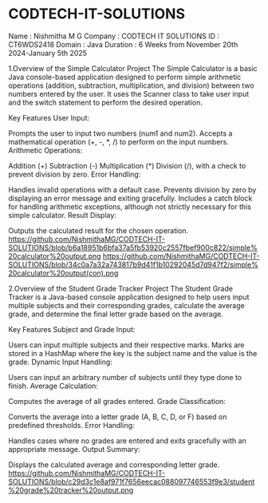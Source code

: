 # CODTECH-IT-SOLUTIONS
Name : Nishmitha M G
Company : CODTECH IT SOLUTIONS
ID : CT6WDS2418
Domain : Java 
Duration : 6 Weeks from November 20th 2024-January 5th 2025

1.Overview of the Simple Calculator Project
The Simple Calculator is a basic Java console-based application designed to perform simple arithmetic operations (addition, subtraction, multiplication, and division) between two numbers entered by the user. It uses the Scanner class to take user input and the switch statement to perform the desired operation.

Key Features
User Input:

Prompts the user to input two numbers (num1 and num2).
Accepts a mathematical operation (+, -, *, /) to perform on the input numbers.
Arithmetic Operations:

Addition (+)
Subtraction (-)
Multiplication (*)
Division (/), with a check to prevent division by zero.
Error Handling:

Handles invalid operations with a default case.
Prevents division by zero by displaying an error message and exiting gracefully.
Includes a catch block for handling arithmetic exceptions, although not strictly necessary for this simple calculator.
Result Display:

Outputs the calculated result for the chosen operation.
https://github.com/NishmithaMG/CODTECH-IT-SOLUTIONS/blob/b6a18951b6bfa37a5fb53920c2557fbef900c822/simple%20calculator%20output.png
https://github.com/NishmithaMG/CODTECH-IT-SOLUTIONS/blob/34c0a7a32a743817b9d41f1b10292045d7d947f2/simple%20calculator%20output(con).png





2.Overview of the Student Grade Tracker Project
The Student Grade Tracker is a Java-based console application designed to help users input multiple subjects and their corresponding grades, calculate the average grade, and determine the final letter grade based on the average.

Key Features
Subject and Grade Input:

Users can input multiple subjects and their respective marks.
Marks are stored in a HashMap where the key is the subject name and the value is the grade.
Dynamic Input Handling:

Users can input an arbitrary number of subjects until they type done to finish.
Average Calculation:

Computes the average of all grades entered.
Grade Classification:

Converts the average into a letter grade (A, B, C, D, or F) based on predefined thresholds.
Error Handling:

Handles cases where no grades are entered and exits gracefully with an appropriate message.
Output Summary:

Displays the calculated average and corresponding letter grade.
https://github.com/NishmithaMG/CODTECH-IT-SOLUTIONS/blob/c29d3c1e8af971f7656eecac088097746553f9e3/student%20grade%20tracker%20output.png
